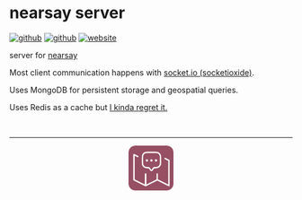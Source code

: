 # nearsay server

[![github](https://img.shields.io/badge/-nearsay-%23181717?logo=github)](https://github.com/troylu8/nearsay)
[![github](https://img.shields.io/badge/-nearsay--server-%23181717?logo=github)](https://github.com/troylu8/nearsay-server)
[![website](https://img.shields.io/badge/-troylu.com-purple)](https://www.troylu.com)

server for [nearsay](https://github.com/troylu8/nearsay)



Most client communication happens with [socket.io (socketioxide)](https://crates.io/crates/socketioxide).

Uses MongoDB for persistent storage and geospatial queries.

Uses Redis as a cache but [I kinda regret it.]()

<br>

---
<p align="center">
    <img width="80" src="readme-resources/nearsay-icon.png">
</o>